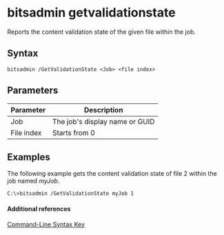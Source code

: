 # bitsadmin getvalidationstate



Reports the content validation state of the given file within the job.

## Syntax

```
bitsadmin /GetValidationState <Job> <file index> 
```

## Parameters

|Parameter|Description|
|---------|-----------|
|Job|The job's display name or GUID|
|File index|Starts from 0|

## <a name="BKMK_examples"></a>Examples

The following example gets the content validation state of file 2 within the job named *myJob*.
```
C:\>bitsadmin /GetValidationState myJob 1
```

#### Additional references

[Command-Line Syntax Key](command-line-syntax-key.md)
